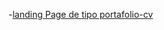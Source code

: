 -[landing Page de tipo portafolio-cv](https://fernandoRamzal.github.io/youtube-taller-maquetacion/portafolio-cv)
